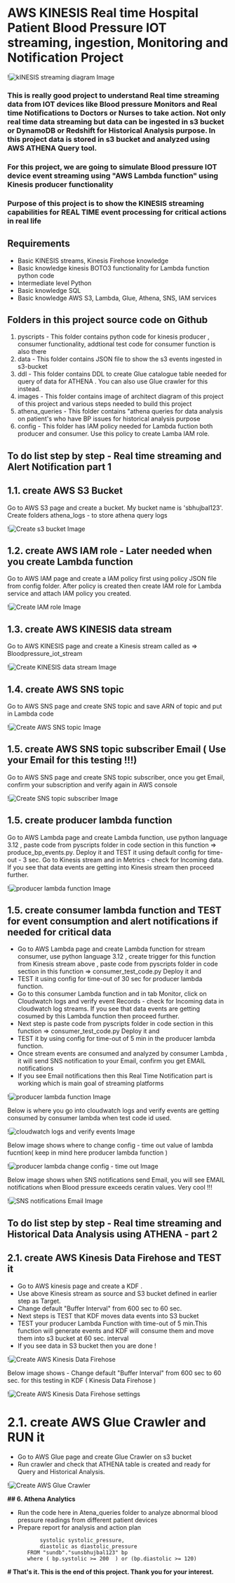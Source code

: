# AWS KINESIS Real time Hospital Patient Blood Pressure IOT streaming, ingestion, Monitoring and Notification Project 

!![kINESIS streaming diagram Image](images/architect_Kinesis_real_time_monitoring.jpeg)


###  This is really good project to understand Real time streaming data from IOT devices like Blood pressure Monitors and Real time Notifications to Doctors or Nurses to take action. Not only real time data streaming but data can be ingested in s3 bucket or DynamoDB or Redshift for Historical Analysis purpose. In this project data is stored in s3 bucket and analyzed using AWS ATHENA Query tool.
### For this project, we are going to  simulate Blood pressure IOT device event streaming using "AWS Lambda function" using Kinesis producer functionality

### Purpose of this project is to show the KINESIS streaming capabilities for REAL TIME event processing for critical actions in real life


## Requirements
- Basic KINESIS streams, Kinesis Firehose knowledge
- Basic knowledge kinesis BOTO3 functionality for Lambda function python code
- Intermediate level Python
- Basic knowledge SQL
- Basic knowledge AWS S3, Lambda, Glue, Athena, SNS, IAM services

## Folders in this project source code on Github 
1. pyscripts - This folder contains python code for kinesis producer , consumer functionality, addtional test code for consumer function is also there
2. data - This folder contains JSON file to show the s3 events ingested in s3-bucket
3. ddl   - This folder contains DDL to create Glue catalogue table needed for query of data for ATHENA . You can also use Glue crawler for this instead.
4. images - This folder contains image of architect diagram of this project of this project and various steps needed to build this project
5. athena_queries - This folder contains "athena queries for data analysis on patient's who have BP issues for historical analysis purpose
6. config - This folder has IAM policy needed for Lambda fuction both producer and consumer. Use this policy to create Lamba IAM role.


## To do list step by step - Real time streaming and Alert Notification part 1

## 1.1. create AWS S3 Bucket
Go to AWS S3 page and create a bucket. My bucket name is 'sbhujbal123'.
Create folders
 athena_logs - to store athena query logs 

!![Create s3 bucket Image](images/create_s3_bucket.jpeg)

## 1.2. create AWS IAM role - Later needed when you create Lambda function
Go to AWS IAM page and create a IAM policy first using policy JSON file from config folder. After policy is created then create IAM role for Lambda service and attach
IAM policy you created.

!![Create IAM role Image](images/create_iam_role.jpeg)

## 1.3. create AWS KINESIS data stream 
Go to AWS KINESIS page and create a  Kinesis stream called as => Bloodpressure_iot_stream

!![Create KINESIS data stream Image](images/create_kinesis_stream.jpeg)

## 1.4. create AWS SNS topic 
Go to AWS SNS page and create  SNS topic and save ARN of topic and put in Lambda code

!![Create AWS SNS topic Image](images/create_sns_topic.jpeg)

## 1.5. create AWS SNS topic subscriber Email ( Use your Email for this testing !!!)
Go to AWS SNS page and create  SNS topic subscriber, once you get Email, confirm your subscription and verify again in AWS console

!![Create SNS topic subscriber Image](images/create_sns_topic_subscriptions.jpeg)

## 1.5. create producer lambda function 
Go to AWS Lambda page and create  Lambda function, use python language 3.12 , paste code from pyscripts folder in code section in this function => produce_bp_events.py. Deploy it and TEST it using default config for time-out - 3 sec.
Go to Kinesis stream and in Metrics - check for Incoming data. If you see that data events are getting into Kinesis stream then proceed further.

!![producer lambda function Image](images/create_producer_lambda_function.jpeg)


## 1.5. create consumer lambda function and TEST for event consumption and alert notifications if needed for critical data 
- Go to AWS Lambda page and create  Lambda function for stream consumer, use python language 3.12 , create trigger for this function from Kinesis stream above , paste code from pyscripts folder in code section in this function => consumer_test_code.py Deploy it and 
- TEST it using  config for time-out of 30 sec for producer lambda function.
- Go to this consumer Lambda function and in tab Monitor, click on Cloudwatch logs and verify event Records - check for Incoming data in cloudwatch log streams. If you see that data events are getting cosumed by this Lambda function then proceed further. 
- Next step is paste code from pyscripts folder in code section in this function => consumer_test_code.py Deploy it and 
- TEST it by using config for time-out of 5 min in the producer lambda function.
- Once stream events are consumed and analyzed by consumer Lambda , it will send SNS notification to your Email, confirm you get EMAIL notifications 
- If you see Email notifications then this Real Time Notification part is working which is main goal of streaming platforms

!![producer lambda function Image](images/create_producer_lambda_function.jpeg)


Below is where you go into cloudwatch logs and verify events are getting consumed by consumer lambda when test code id used.

!![cloudwatch logs and verify events Image](images/view_coudwatch_logs_lamba_execution.jpeg)

Below image shows where to change config - time out value of lambda fucntion( keep in mind here producer lambda function )

!![producer lambda change config - time out Image](images/lambda_config_timeout.jpeg)

Below image shows when SNS notifications send Email, you will see EMAIL notifications when Blood pressure exceeds ceratin values. Very cool !!!

!![SNS notifications Email Image](images/Real_time_email_notifications.jpeg)


## To do list step by step - Real time streaming and Historical Data Analysis using ATHENA -  part 2

## 2.1. create AWS Kinesis Data Firehose and TEST it
- Go to AWS kinesis page and create a KDF . 
- Use above Kinesis stream as source and S3 bucket defined in earlier step as Target.
- Change default "Buffer Interval" from 600 sec to 60 sec.
- Next steps is TEST that KDF moves data events into S3 bucket
- TEST your producer Lambda Function with time-out of 5 min.This function will generate events and KDF will consume them and move them into s3 bucket at 60 sec. interval
- If you see data in S3 bucket then you are done !

!![Create AWS Kinesis Data Firehose](images/create_kinesis_firehose.jpeg)

Below image shows - Change default "Buffer Interval" from 600 sec to 60 sec. for this testing in KDF ( Kinesis Data Firehose )

!![Create AWS Kinesis Data Firehose settings](images/kinesis_firehose_config_settings.jpeg)

# 2.1. create AWS Glue Crawler and RUN it
- Go to AWS Glue page and create Glue Crawler on s3 bucket
- Run crawler and check that ATHENA table is created and ready for Query and Historical Analysis.

!![Create AWS Glue Crawler](images/create_glue_crawler.jpeg)

**## 6. Athena Analytics**
- Run the code here in Atena_queries folder to analyze abnormal blood pressure readings from different patient devices
- Prepare report for analysis and action plan 
     ```SELECT id as device_ID,
            systolic systolic_pressure,
            diastolic as diastolic_pressure
        FROM "sundb"."sunsbhujbal123" bp
        where ( bp.systolic >= 200  ) or (bp.diastolic >= 120)
    ```


**# That's it. This is the end of this project. Thank you for your interest.**










